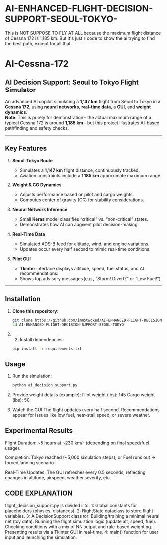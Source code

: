# AI-ENHANCED-FLIGHT-DECISION-SUPPORT-SEOUL-TOKYO-
This is NOT SUPPOSE TO FLY AT ALL because the maximum flight distance of Cessna 172 is 1,185 km. But it's just a code to show the ai trying to find the best path, except for all that.


# AI-Cessna-172
## AI Decision Support: Seoul to Tokyo Flight Simulator

An advanced AI copilot simulating a **1,147 km** flight from Seoul to Tokyo in a **Cessna 172**, using **neural networks**, **real-time data**, a **GUI**, and **weight dynamics**.  
**Note**: This is purely for demonstration – the actual maximum range of a typical Cessna 172 is around **1,185 km** – but this project illustrates AI-based pathfinding and safety checks.

---

## Key Features

1. **Seoul-Tokyo Route**  
   - Simulates a **1,147 km** flight distance, continuously tracked.
   - Aviation constraints include a **1,185 km** approximate maximum range.

2. **Weight & CG Dynamics**  
   - Adjusts performance based on pilot and cargo weights.
   - Computes center of gravity (CG) for stability considerations.

3. **Neural Network Inference**  
   - Small **Keras** model classifies “critical” vs. “non-critical” states.
   - Demonstrates how AI can augment pilot decision-making.

4. **Real-Time Data**  
   - Simulated ADS-B feed for altitude, wind, and engine variations.
   - Updates occur every half second to mimic real-time conditions.

5. **Pilot GUI**  
   - **Tkinter** interface displays altitude, speed, fuel status, and AI recommendations.
   - Shows top advisory messages (e.g., “Storm! Divert?” or “Low Fuel!”).

---

## Installation

1. **Clone this repository**:
   ```bash
   git clone https://github.com/imnotwcked/AI-ENHANCED-FLIGHT-DECISION-SUPPORT-SEOUL-TOKYO-
   cd AI-ENHANCED-FLIGHT-DECISION-SUPPORT-SEOUL-TOKYO-
2. 2. Install dependencies:
   ```bash
   pip install -r requirements.txt

## Usage

1. Run the simulation:
   ```bash
   python ai_decision_support.py
   
2. Provide weight details (example):
    Pilot weight (lbs): 145
    Cargo weight (lbs): 50
   
3. Watch the GUI
    The flight updates every half second.
    Recommendations appear for issues like low fuel, near-stall speed, or severe weather.

## Experimental Results
Flight Duration: ~5 hours at ~230 km/h (depending on final speed/fuel usage).

Completion:
    Tokyo reached (~5,000 simulation steps), or
    Fuel runs out → forced landing scenario.
    
Real-Time Updates: The GUI refreshes every 0.5 seconds, reflecting changes in altitude, airspeed, weather severity, etc.

## CODE EXPLANATION 
flight_decision_support.py is divided into:
1: Global constants for placeholders (physics, distances).
2: FlightState dataclass to store flight variables.
3: AIDecisionSupport class for:
      Building/training a minimal neural net (toy data).
      Running the flight simulation logic (update alt, speed, fuel).
      Checking conditions with a mix of NN output and rule-based weighting.
      Presenting results via a Tkinter GUI in real-time.
4: main() function for user input and launching the simulation.

